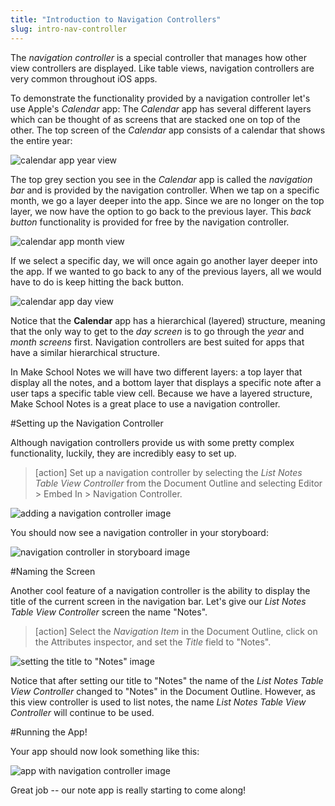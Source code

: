 ```yaml
---
title: "Introduction to Navigation Controllers"
slug: intro-nav-controller
---
```


The *navigation controller* is a special controller that manages how other view controllers are displayed. Like table views, navigation controllers are very common throughout iOS apps.

To demonstrate the functionality provided by a navigation controller let's use Apple's *Calendar* app: The *Calendar* app has several different layers which can be thought of as screens that are stacked one on top of the other. The top screen of the *Calendar* app consists of a calendar that shows the entire year:

![calendar app year view](./images/year.png)

The top grey section you see in the *Calendar* app is called the *navigation bar* and is provided by the navigation controller. When we tap on a specific month, we go a layer deeper into the app. Since we are no longer on the top layer, we now have the option to go back to the previous layer. This *back button* functionality is provided for free by the navigation controller.

![calendar app month view](./images/month.png)

If we select a specific day, we will once again go another layer deeper into the app. If we wanted to go back to any of the previous layers, all we would have to do is keep hitting the back button.

![calendar app day view](./images/day.png)

Notice that the **Calendar** app has a hierarchical (layered) structure, meaning that the only way to get to the *day screen* is to go through the *year* and *month screens* first. Navigation controllers are best suited for apps that have a similar hierarchical structure.

In Make School Notes we will have two different layers: a top layer that display all the notes, and a bottom layer that displays a specific note after a user taps a specific table view cell. Because we have a layered structure, Make School Notes is a great place to use a navigation controller.

#Setting up the Navigation Controller

Although navigation controllers provide us with some pretty complex functionality, luckily, they are incredibly easy to set up.

> [action]
Set up a navigation controller by selecting the *List Notes Table View Controller* from the Document Outline and selecting Editor > Embed In > Navigation Controller.
>
![adding a navigation controller image](./images/add-nav.png)

You should now see a navigation controller in your storyboard:

![navigation controller in storyboard image](./images/nav.png)

#Naming the Screen

Another cool feature of a navigation controller is the ability to display the title of the current screen in the navigation bar. Let's give our *List Notes Table View Controller* screen the name "Notes".

> [action]
Select the *Navigation Item* in the Document Outline, click on the Attributes inspector, and set the *Title* field to "Notes".
>
![setting the title to "Notes" image](./images/notes.png)

Notice that after setting our title to "Notes" the name of the *List Notes Table View Controller* changed to "Notes" in the Document Outline. However, as this view controller is used to list notes, the name *List Notes Table View Controller* will continue to be used.

#Running the App!

Your app should now look something like this:

![app with navigation controller image](./images/finished.png)

Great job -- our note app is really starting to come along!

<!-- Add a tl;dr info box containing all steps they should have completed on this page of the tutorial.  For an example, see page 1 of tutorial.   -->
